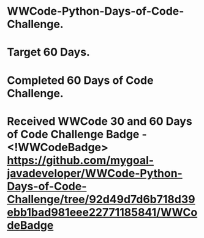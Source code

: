 # WWCode-Python-Days-of-Code-Challenge.

# Target 60 Days.
# Completed 60 Days of Code Challenge.
# Received WWCode 30 and 60 Days of Code Challenge Badge - <!WWCodeBadge> <https://github.com/mygoal-javadeveloper/WWCode-Python-Days-of-Code-Challenge/tree/92d49d7d6b718d39ebb1bad981eee22771185841/WWCodeBadge>
